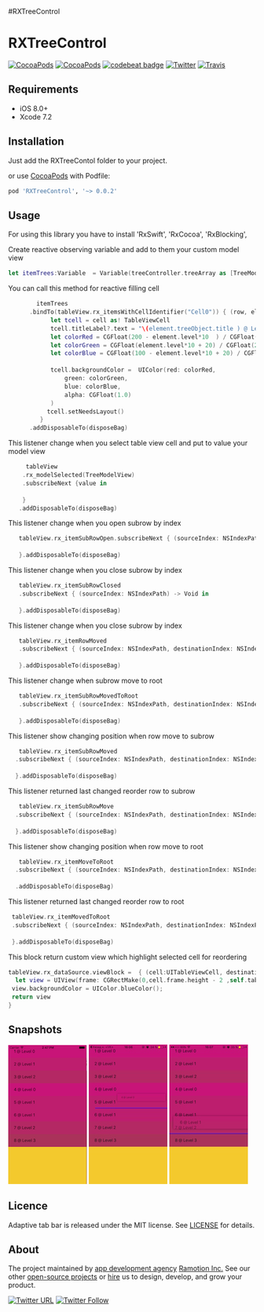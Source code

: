 #RXTreeControl

# RXTreeControl
[![CocoaPods](https://img.shields.io/cocoapods/p/RXTreeControl.svg)](https://cocoapods.org/pods/RXTreeControl)
[![CocoaPods](https://img.shields.io/cocoapods/v/RXTreeControl.svg)](http://cocoapods.org/pods/RXTreeControl)
[![codebeat badge](https://codebeat.co/badges/81d1ed3e-068a-48b5-842d-d4477344d205)](https://codebeat.co/projects/github-com-ramotion-tree-view)
[![Twitter](https://img.shields.io/badge/Twitter-@Ramotion-blue.svg?style=flat)](http://twitter.com/Ramotion)
[![Travis](https://img.shields.io/travis/Ramotion/tree-view.svg)](https://travis-ci.org/Ramotion/tree-view)


## Requirements

- iOS 8.0+
- Xcode 7.2

## Installation

Just add the RXTreeContol folder to your project.

or use [CocoaPods](https://cocoapods.org) with Podfile:
``` ruby
pod 'RXTreeControl', '~> 0.0.2'
```
    

## Usage
For using this library you have  to install 'RxSwift',  'RxCocoa', 'RxBlocking', 

Create reactive observing variable and add to them your custom model view 

 ``` swift
 let itemTrees:Variable  = Variable(treeController.treeArray as [TreeModelView])
 ```   

You can call this method for reactive filling cell
     
 ``` swift       
 	     itemTrees
       .bindTo(tableView.rx_itemsWithCellIdentifier("Cell0")) { (row, element, cell) in
             let tcell = cell as! TableViewCell
             tcell.titleLabel?.text = "\(element.treeObject.title ) @ Level \(element.level)"
             let colorRed = CGFloat(200 - element.level*10  ) / CGFloat(255.0)
             let colorGreen = CGFloat(element.level*10 + 20) / CGFloat(255.0)
             let colorBlue = CGFloat(100 - element.level*10 + 20) / CGFloat(255.0)
              
             tcell.backgroundColor =  UIColor(red: colorRed,
                 green: colorGreen,
                 blue: colorBlue,
                 alpha: CGFloat(1.0)
             )
            tcell.setNeedsLayout()
          }
       .addDisposableTo(disposeBag)
```         
       

This listener change when you select table view cell and put to value your model view

``` swift
     tableView
    .rx_modelSelected(TreeModelView)
    .subscribeNext {value in
               
    }	
   .addDisposableTo(disposeBag)
``` 

This listener change when you open subrow by index     

``` swift
   tableView.rx_itemSubRowOpen.subscribeNext { (sourceIndex: NSIndexPath) -> Void in  
    
   }.addDisposableTo(disposeBag)
```     

This listener change when you close subrow by index  

```swift 
   tableView.rx_itemSubRowClosed
   .subscribeNext { (sourceIndex: NSIndexPath) -> Void in

   }.addDisposableTo(disposeBag)

```
This listener change when you close subrow by index       

``` swift 
   tableView.rx_itemRowMoved
   .subscribeNext { (sourceIndex: NSIndexPath, destinationIndex: NSIndexPath) -> Void in

   }.addDisposableTo(disposeBag)
```

This listener change when  subrow move to root 

``` swift 
   tableView.rx_itemSubRowMovedToRoot
   .subscribeNext { (sourceIndex: NSIndexPath, destinationIndex: NSIndexPath) -> Void in

   }.addDisposableTo(disposeBag)
```

This listener show changing position  when  row move to subrow

 ``` swift
 	tableView.rx_itemSubRowMoved
   .subscribeNext { (sourceIndex: NSIndexPath, destinationIndex: NSIndexPath) -> Void in
 
   }.addDisposableTo(disposeBag)
```
        
This listener returned last changed reorder row to subrow
       
``` swift 
   tableView.rx_itemSubRowMove
  .subscribeNext { (sourceIndex: NSIndexPath, destinationIndex: NSIndexPath) -> Void in
 
  }.addDisposableTo(disposeBag)
```


This listener show changing position  when  row move to root

 
``` swift 
   tableView.rx_itemMoveToRoot
  .subscribeNext { (sourceIndex: NSIndexPath, destinationIndex: NSIndexPath) -> Void in  

  .addDisposableTo(disposeBag)
```

This listener returned last changed reorder row to root

``` swift 
 tableView.rx_itemMovedToRoot
 .subscribeNext { (sourceIndex: NSIndexPath, destinationIndex: NSIndexPath) -> Void in  
   
 }.addDisposableTo(disposeBag)
```


This block return custom view which highlight selected cell for reordering

``` swift 
tableView.rx_dataSource.viewBlock =  { (cell:UITableViewCell, destinationIndex: NSIndexPath) -> UIView in
  let view = UIView(frame: CGRectMake(0,cell.frame.height - 2 ,self.tableView.frame.width,2))
 view.backgroundColor = UIColor.blueColor();
 return view           
}
```
## Snapshots
![Solution](/tutorial/reordercontrol1.png)
![Solution](/tutorial/reordercontrol2.jpg)
![Solution](/tutorial/reordercontrol3.jpg)
## Licence

Adaptive tab bar is released under the MIT license.
See [LICENSE](./LICENSE) for details.


## About
The project maintained by [app development agency](https://ramotion.com?utm_source=gthb&utm_medium=special&utm_campaign=foolding-cell) [Ramotion Inc.](https://ramotion.com?utm_source=gthb&utm_medium=special&utm_campaign=foolding-cell)
See our other [open-source projects](https://github.com/ramotion) or [hire](https://ramotion.com?utm_source=gthb&utm_medium=special&utm_campaign=foolding-cell) us to design, develop, and grow your product.

[![Twitter URL](https://img.shields.io/twitter/url/http/shields.io.svg?style=social)](https://twitter.com/intent/tweet?text=https://github.com/ramotion/foolding-cell)
[![Twitter Follow](https://img.shields.io/twitter/follow/ramotion.svg?style=social)](https://twitter.com/ramotion)
